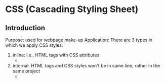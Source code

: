 # CSS (Cascading Styling Sheet)
## Introduction
Purpose: used for webpage make-up
Application: There are 3 types in which we apply CSS styles:
1. inline: i.e., HTML tags with CSS attributes
    * <tag style="attribute1:value1; attribute2=value2; attribute3=value3; ...">
2. internal: HTML tags and CSS styles won't be in same line, rather in the same project
    * <style>
        selector{
            attribute1: value1;
            attribute2: value2;
            ...
        }
    * It helps to define common attribute for whole program. However, 'inline' setting takes up more memory (whose?)
3. external: CSS styles are defined in separate file with .css extension.
    * <link> tag is used to link HTML and CSS files.
    * these styles/settings are for global use

Notes: 
- it has only attributes (and no tags) which are to support HTML
- 'style' defines CSS setting
- if <style> and <link> are to be defined inside the <head> tag, else they won't work.




## CSS Attributes
1. colors:
    * defined in 3 ways:
        1. color name (e.g., red, green, blue, cyan, etc.)
        2. rgb (range 0-255 for each) - e.g., rgb(100,255,150)
        Note: if rgb value for any component is given >255, like 355 => 355%255 = 100 (modulus operation)
        3. hexadecimal colors (range 0-F for all 6 bits of 8 bits each) - #18bb6e
    * color:rgb (and similar) are for global attributes
    * background-color:red (and similar) are for inline
        E.g.: <h1 style="color:red; background-color=yellow;">...text...</h1>
2. border: 
    * defined in pixel (px)
        E.g.: 
        <p style="border:5px solid rgb(12,192,21);">
        <img src="images/squirrel.jpeg" width="400px" height="350px" style="border:10px solid red;">
    * types of border: 
        1. solid
        2. dotted
        3. outset/inset (3D shade)
        4. dashed
        5. ridge (3d type)
3. box-shadow: 
    * to display shadow for HTML element
    * Syntax: 
        box-shadow: Xpx Ypx color;
            where XY are: ++ -+ -- +- (1, 2, 3, 4 quadrants)
        box-shadow: px1 px2 px3 px4 color;
            quad in clockwise dimension of shadow
    * E.g.,
        <p style="background-color:#cfbeab; box-shadow:3px 3px;"></p>
        <p style="background-color:#cfbeab; box-shadow:3px 3px; #ff0000"></p>
4. text-shadow
    * to display shadow on text
    * Syntax:
        text-shadow: Xpx Ypx color;
            where XY are: ++ -+ -- +- (1, 2, 3, 4 quadrants)
        text-shadow: px1 px2 px3 px4 color;
            quad in clockwise dimension of shadow
5. border-radius: 
    * to give curvature to box
    * Syntax: 
        border-radius: Npx;
            i.e., all corners similar curve
        border-radius: Mpx Npx;
            i.e., two diagonal corner pair
    * E.g.,
    <img src="images/Jeep.jpeg" width="400px" height="300px" style="border-radius:150px 50px">
    * We can make circles using this attribute, when N=width/2
6. font-size: used to change size of text
    * Syntax: font-size: Npx;
7. font-family: used to change text writing style
    * Syntax: font-family:<name>;
    * name - tahoma, arial, times new roman, etc.
    Notes: 
    1. We can give multiple font family names separated by space. The browser will choose from left to right whatever is available.
    2. And in case none of the provided is available, then default font of the browser precedes.
    3. And if all/multiple supported then leftmost will be selected.
    4. this helps to fix different browser problem
8. list-style-type: 
    * used to specify the list bullet (same for <ol> and <ul>)
    * Syntax: 
    list-style-type:<type>
    <type>: 
        decimal
        upper-alpha
        lower-alpha
        upper-roman
        lower-roman
        lower-greek
        leading-zero-decimal
        none
        dot
        circle
        square
9. list-style-image:
    * used to specify images for list bullets (all same or all different)
    * Syntax:
        list-style-image:url/filename
        url: source location from anywhere
    * bullet icons need to be small, else the margin gets hampered. 
        